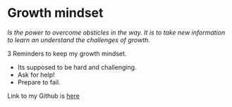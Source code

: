 # Growth mindset 
*Is the power to overcome obsticles in the way. It is to take new information to learn an understand the challenges of growth.*

3 Reminders to keep my growth mindset.

- Its supposed to be hard and challenging.
- Ask for help!
- Prepare to fail.

Link to my Github is [here](https://github.com/hmfehr)
